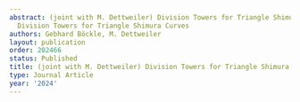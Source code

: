 ```yaml
---
abstract: (joint with M. Dettweiler) Division Towers for Triangle Shimura Curves..
  Division Towers for Triangle Shimura Curves
authors: Gebhard Böckle, M. Dettweiler
layout: publication
order: 202466
status: Published
title: (joint with M. Dettweiler) Division Towers for Triangle Shimura Curves
type: Journal Article
year: '2024'
---
```

